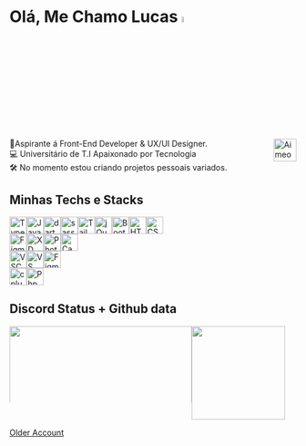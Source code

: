 # Olá, Me Chamo Lucas <a href="https://www.gautamkrishnar.com/"><img src="https://media.giphy.com/media/hvRJCLFzcasrR4ia7z/giphy.gif" width="5%"></a>
<a href="https://www.linkedin.com/in/lucas-f-guanabara-1a688b1b7/">
<img src="https://img.shields.io/badge/Linkedin-0041a8?style=flat&logo=linkedin&logoColor=white" alt="Aimeos logo" title="Aimeos" align="right" height="40"/>
</a>

<div>
	🚀Aspirante á Front-End Developer & UX/UI Designer.<br>
	💻 Universitário de T.I Apaixonado por Tecnologia<br>
	🛠️ No momento estou criando projetos pessoais variados.<br>
</div>

## Minhas Techs e Stacks
<div style="display: flex; flex-direction: row; justify-content: flex-center;">
  
  <img src="https://img.shields.io/badge/-Typescript-0041a8?style=flat&logo=TypeScript&logoColor=white" height="30" alt="Typescript" />
 <img src="https://img.shields.io/badge/JavaScript-0041a8?style=flat&logo=javascript&logoColor=white" height="30" alt="Javascript" />
 <img src="https://img.shields.io/badge/Dart-0041a8?style=flat&logo=dart&logoColor=white" height="30" alt="dart" />
 <img src="https://img.shields.io/badge/SASS-0041a8?style=flat&logo=sass&logoColor=white" height="30" alt="sass" />
 <img src="https://img.shields.io/badge/Tailwind_Css-0041a8?style=flat&logo=tailwind-css&logoColor=white" height="30" alt="Tailwind CSS" />
 <img src="https://img.shields.io/badge/jQuery-0041a8?style=flat&logo=Jquery&logoColor=white" height="30" alt="jQuery" />
 <img src="https://img.shields.io/badge/Bootstrap-0041a8?style=flat&logo=bootstrap&logoColor=white" height="30" alt="Bootstrap" />
 <img src="https://img.shields.io/badge/HTML5-0041a8?style=flat&logo=html5&logoColor=white" height="30" alt="HTML" />
 <img src="https://img.shields.io/badge/CSS3-0041a8?style=flat&logo=css3&logoColor=white" height="30" alt="CSS" /> 
</div>

<div style="display: flex; flex-direction: row; justify-content: flex-center;">
  
  <img src="https://img.shields.io/badge/-FIGMA-4900bf?style=flat&logo=figma&logoColor=white" height="30" alt="Figma" />  
    <img src="https://img.shields.io/badge/-Adobe XD-4900bf?style=flat&logo=adobe-xd&logoColor=white" height="30" alt="XD" />  
  <img src="https://img.shields.io/badge/-Adobe Photoshop-4900bf?style=flat&logo=Adobe%20Photoshop&logoColor=white" height="30" alt="Photoshop" />  
  <img src="https://img.shields.io/badge/-Canva-4900bf?style=flat&logo=canva&logoColor=white" height="30" alt="Canva" />  
</div>

<div style="display: flex; flex-direction: row; justify-content: flex-center;">
 
  <img src="https://img.shields.io/badge/-Visual Studio Code-49004e?style=flat&logo=visual%20studio%20code&logoColor=white" height="30" alt="VSCODE" />
  <img src="https://img.shields.io/badge/-Visual Studio-49004e?style=flat&logo=visual%20studio&logoColor=white" height="30" alt="VS" />
 <img src="https://img.shields.io/badge/-Notepad++-49004e?style=flat&logo=notepad%2B%2B&logoColor=white" height="30" alt="Figma" />
</div>

<div style="display: flex; flex-direction: row; justify-content: flex-center;">

 <img src="https://img.shields.io/badge/C++-160015?style=flat&logo=c%2B%2B&logoColor=white" height="30" alt="cplusplus" />
 <img src="https://img.shields.io/badge/PHP-160015?style=flat&logo=php&logoColor=white" height="30" alt="Php" />
 
</div>

## Discord Status + Github data

<div style="display: flex; flex-direction: column">
  <div style="display: flex; flex-direction: row">
    <img
	style="min-width: 134px; max-height: 134px;"
	 width="320"
        src="https://lanyard-profile-readme.vercel.app/api/680987474797002752?theme=dark&bg=000000&animated=false&borderRadius=10px"
     />
     <img
	style="min-width: 164px;"
	height="164"
        src="https://streak-stats.demolab.com/?user=printflucasguanabara&theme=midnight_purple&hide_border=true&date_format=M%20j%5B%2C%20Y%5D"
      />
   </div>
   
</div>

 
 

[Older Account](https://github.com/lucashaddd?tab=overview&from=2023-09-01&to=2023-09-20)
